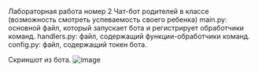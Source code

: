Лабораторная работа номер 2
Чат-бот родителей в классе (возможность смотреть успеваемость своего ребенка)
main.py: основной файл, который запускает бота и регистрирует обработчики команд.
handlers.py: файл, содержащий функции-обработчики команд.
config.py: файл, содержащий токен бота.

Скриншот из бота.
![image](https://user-images.githubusercontent.com/43817157/232829857-21c8827e-323d-4a20-a9cb-a58dc94863d9.png)
